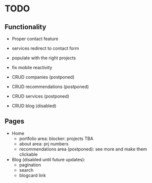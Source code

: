 # TODO

## Functionality

- Proper contact feature
- services redirect to contact form

- populate with the right projects
- fix mobile reactivity

- CRUD companies (postponed)
- CRUD recommendations (postponed)
- CRUD services (postponed)
- CRUD blog (disabled)

## Pages

- Home
  - portfolio area: blocker: projects TBA
  - about area: prj numbers
  - recommendations area (postponed): see more and make them clickable
- Blog (disabled until future updates):
  - pagination
  - search
  - blogcard link
